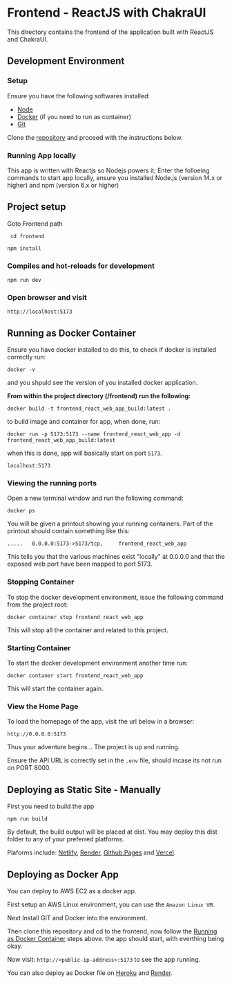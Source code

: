 # Frontend - ReactJS with ChakraUI

This directory contains the frontend of the application built with ReactJS and ChakraUI.

## Development Environment

### Setup

Ensure you have the following softwares installed:

- [Node](https://nodejs.org)
- [Docker](https://docs.docker.com/install/) (if you need to run as container)
- [Git](https://www.atlassian.com/git/tutorials/install-git)

Clone the [repository](https://github.com/sodiadrhain/dockerized-react-fast-api.git) and proceed with the instructions below.

### Running App locally

This app is written with Reactjs so Nodejs powers it; Enter the folloeing commands to start app locally, ensure you installed Node.js (version 14.x or higher) and npm (version 6.x or higher)

## Project setup

Goto Frontend path

```
 cd frontend
```

```
npm install
```

### Compiles and hot-reloads for development

```
npm run dev
```

### Open browser and visit

```
http://localhost:5173
```

## Running as Docker Container

Ensure you have docker installed to do this, to check if docker is installed correctly run:

```
docker -v
```

and you shpuld see the version of you installed docker application.

**From within the project directory (/frontend) run the following:**

```
docker build -t frontend_react_web_app_build:latest .
```

to build image and container for app, when done, run:

```
docker run -p 5173:5173 --name frontend_react_web_app -d frontend_react_web_app_build:latest
```

when this is done, app will basically start on port `5173`.

```
localhost:5173
```

### Viewing the running ports

Open a new terminal window and run the following command:

```
docker ps
```

You will be given a printout showing your running containers. Part of the printout should contain something like this:

```
.....   0.0.0.0:5173->5173/tcp,     frontend_react_web_app

```

This tells you that the various machines exist "locally" at 0.0.0.0 and that the exposed web port have been mapped to port 5173.

### Stopping Container

To stop the docker development environment, issue the following command from the project root:

```
docker container stop frontend_react_web_app
```

This will stop all the container and related to this project.

### Starting Container

To start the docker development environment another time run:

```
docker contaner start frontend_react_web_app
```

This will start the container again.

### View the Home Page

To load the homepage of the app, visit the url below in a browser:

    http://0.0.0.0:5173

Thus your adventure begins... The project is up and running.

Ensure the API URL is correctly set in the `.env` file, should incase its not run on PORT 8000.


## Deploying as Static Site - Manually

First you need to build the app

```
npm run build
```

By default, the build output will be placed at dist. You may deploy this dist folder to any of your preferred platforms.

Plaforms include:  [Netlify](https://vitejs.dev/guide/static-deploy#netlify), [Render](https://vitejs.dev/guide/static-deploy#render), [Github.Pages](https://vitejs.dev/guide/static-deploy#github-pages) and [Vercel](https://vitejs.dev/guide/static-deploy#vercel).



## Deploying as Docker App

You can deploy to AWS EC2 as a docker app.

First setup an AWS Linux environment, you can use the `Amazon Linux VM`.

Next Install GIT and Docker into the environment. 

Then clone this repository and cd to the frontend, now follow the [Running as Docker Container](#running-as-docker-container) steps above. the app should start, with everthing being okay.

Now visit: `http://<public-ip-address>:5173` to see the app running.

You can also deploy as Docker file on [Heroku](https://devcenter.heroku.com/articles/container-registry-and-runtime) and [Render](https://docs.render.com/deploy-an-image).

